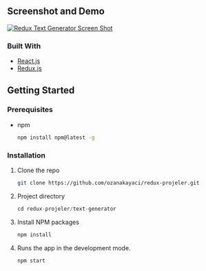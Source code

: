 ## Screenshot and Demo

[![Redux Text Generator Screen Shot](https://user-images.githubusercontent.com/73409300/138496731-9b33f7ef-8bfe-4b68-b233-162a5ce0c274.png)](https://suspicious-saha-b5974c.netlify.app/)

### Built With

- [React.js](https://reactjs.org/)
- [Redux.js](https://redux.js.org/)

## Getting Started

### Prerequisites

- npm
  ```sh
  npm install npm@latest -g
  ```

### Installation

1. Clone the repo
   ```sh
   git clone https://github.com/ozanakayaci/redux-projeler.git
   ```
2. Project directory
   ```js
   cd redux-projeler/text-generator
   ```
3. Install NPM packages
   ```sh
   npm install
   ```
4. Runs the app in the development mode.

   ```sh
   npm start
   ```
